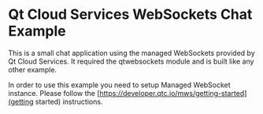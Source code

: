 Qt Cloud Services WebSockets Chat Example
=========================================

This is a small chat application using the managed WebSockets provided by Qt Cloud Services.
It required the qtwebsockets module and is built like any other example.

In order to use this example you need to setup Managed WebSocket instance. Please follow the [https://developer.qtc.io/mws/getting-started](getting started) instructions.
